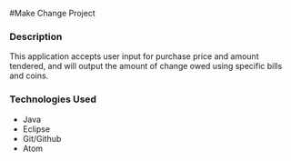 #Make Change Project

### Description
This application accepts user input for purchase price and amount tendered, and will output the amount of change owed using specific bills and coins.

### Technologies Used
- Java
- Eclipse
- Git/Github
- Atom
